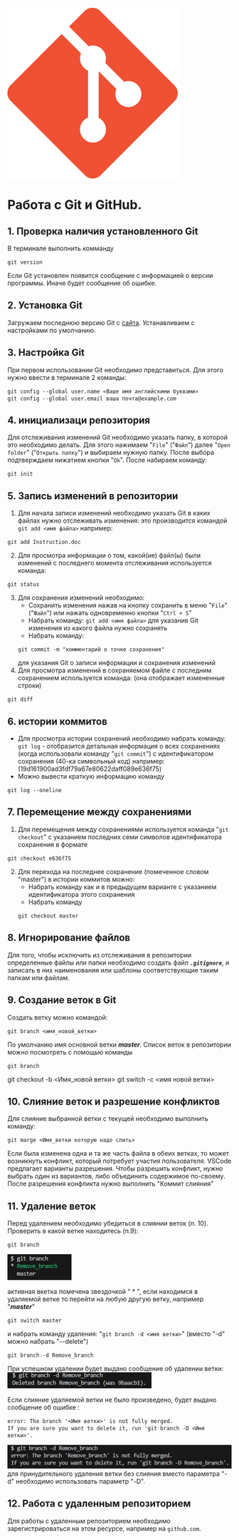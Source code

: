 ![Logo](Git-Icon-1788C.png)
# Работа с Git и GitHub.
## 1. Проверка наличия установленного Git
В терминале выполнить комманду 
```
git version
```
Если Git установлен появится сообщение с информацией о версии программы. Иначе будет сообщение об ошибке.
## 2. Установка Git
Загружаем последнюю версию Git с [сайта](https://git-scm.com/downloads). Устанавливаем с настройками по умолчанию.
## 3. Настройка Git
При первом использовании Git необходимо представиться.
Для этого нужно ввести в терминале 2 команды:
```
git config --global user.name «Ваше имя английскими буквами»
git config --global user.email ваша почта@example.com
```

## 4. инициализаци репозитория
Для отслеживания изменений Git необходимо указать папку, в которой это необходимо делать. Для этого нажимаем "`File`" ("`Файл`") далее  "`Open folder`" ("`Открыть папку`") и выбираем нужную папку. После выбора подтверждаем нижатием кнопки "`Ok`".
После набираем команду: 
```
git init
```

## 5. Запись изменений в репозитории
1. Для начала записи изменений необходимо указать Git в каких файлах нужно отслеживать изменения: это производится командой `git add <имя файла>` например: 
```
git add Instruction.doc
```

2. Для просмотра информации о том, какой(ие) файл(ы) были изменений с последнего момента отслеживания используется команда: 
```
git status
```
3. Для сохранения изменений необходимо:
    * Сохранить изменения нажав на кнопку сохранить в меню "`File`" ("`Файл`") или нажать одновременно кнопки "`Ctrl + S`" 
    * Набрать команду: `git add <имя файла>` для указания Git изменения из какого файла нужно сохранять
    * Набрать команду: 
    ```
    git commit -m "комментарий о точке сохранения"
    ``` 
    для указания Git о записи информации и сохранения изменений
4. Для просмотра изменений в сохраняемом файле с последним сохранением используется команда:  (она отображает измененные строки) 
```
git diff
``` 


## 6. истории коммитов
* Для просмотра истории сохранений необходимо набрать команду: `git log` - отобразится детальная информация о всех сохранениях (когда использовали команду "`git commit`") с идентификатором сохранения (40-ка символьный код) например:(19d161900ad3fdf79a67e80622daff089e636f75)
* Можно вывести краткую информацию команду 
```
git log --oneline
```
## 7. Перемещение между сохранениями
1. Для перемещения между сохранениями используется команда "`git checkout`" с указанием последних семи символов идентификатора сохранения в формате 
```
git checkout e636f75
```
2. Для перехода на последнее сохранение (помеченное словом "master") в истории коммитов можно:
    * Набрать команду как и в предыдущем варианте с указанием идентификатора этого сохранения
    * Набрать команду 
    ```
    git checkout master
    ```

## 8. Игнорирование файлов
Для того, чтобы исключить из отслеживания в репозитории определенные файлы или папки необходимо создать файл ***`.gitignore`***, и записать в них наименования или шаблоны соответствующие таким папкам или файлам.

## 9. Создание веток в Git
Создать ветку можно командой: 
```
git branch <имя_новой_ветки>
```
По умолчанию имя основной ветки ***master***.
Список веток в репозитории можно посмотреть с помощью команды 
```
git branch
```

git checkout -b <Имя_новой ветки>
git switch -c <имя новой ветки>

## 10. Слияние веток и разрешение конфликтов
Для слияние выбранной ветки с текущей необходимо выполнить команду:
```
git marge <Имя_ветки которую надо слить>
```
Если была изменена одна и та же часть файла в обеих ветках, то может возникнуть конфликт, который потребует участия пользователя. VSCode предлагает варианты разрешения. Чтобы разрешить конфликт, нужно выбрать один из вариантов, либо объединить содержимое по-своему. 
После разрешения конфликта нужно выполнить "Коммит слияния"

## 11. Удаление веток
Перед удалением необходимо убедиться в слиянии веток (п. 10).
Проверить в какой ветке находитесь (п.9):
```
git branch
```
![рисунок веток](branch.jpg)

активная вкетка помечена звездочкой " * ", если находимся в удаляемой ветке то перейти на любую другую ветку, например "***master***"
```
git switch master
```
и набрать команду удаления: "`git branch -d <имя ветки>`" (вместо "-d" можно набрать "--delete")
```
git branch -d Remove_branch
```
При успешном удалении будет выдано сообщение об удалении ветки:
![рисунок результата удаления ветки](rem_branch.jpg)

Если слияние удаляемой ветки не было произведено, будет выдано сообщение об ошибке : 
```
error: The branch '<Имя ветки>' is not fully merged.
If you are sure you want to delete it, run 'git branch -D <Имя ветки>'.
```
![рисунок ошибки при удалении ветки](err_rem_branch.jpg)
для принудительного удаления ветки без слияния вместо параметра "-d" необходимо использовать параметр "-D". 

## 12. Работа с удаленным репозиторием
Для работы с удаленным репозиторием необходимо зарегистрироваться на этом ресурсе, например на `github.com`.
